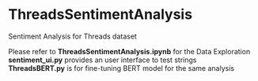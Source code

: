 # ThreadsSentimentAnalysis
Sentiment Analysis for Threads dataset  <br>

  Please refer to __ThreadsSentimentAnalysis.ipynb__ for the Data Exploration  <br>
  __sentiment_ui.py__ provides an user interface to test strings  <br>
  __ThreadsBERT.py__ is for fine-tuning BERT model for the same analysis  <br>
